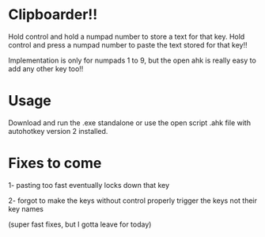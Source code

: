# Clipboarder!!

Hold control and hold a numpad number to store a text for that key.
Hold control and press a numpad number to paste the text stored for that key!!

Implementation is only for numpads 1 to 9, but the open ahk is really easy to add any other key too!!

# Usage
Download and run the .exe standalone or use the open script .ahk file with autohotkey version 2 installed.

# Fixes to come
1- pasting too fast eventually locks down that key

2- forgot to make the keys without control properly trigger the keys not their key names

(super fast fixes, but I gotta leave for today)